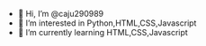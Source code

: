 - 👋 Hi, I’m @caju290989
- 👀 I’m interested in Python,HTML,CSS,Javascript
- 🌱 I’m currently learning HTML,CSS,Javascript

<!---
caju290989/caju290989 is a ✨ special ✨ repository because its `README.md` (this file) appears on your GitHub profile.
You can click the Preview link to take a look at your changes.
--->
